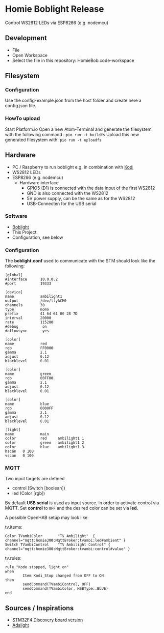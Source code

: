 # Homie Boblight Release

Control WS2812 LEDs via ESP8266 (e.g. nodemcu)

## Development
* File
 * Open Workspace
  * Select the file in this repository:  HomieBob.code-workspace

## Filesystem
### Configuration
Use the config-example.json from the host folder and create here a config.json file.
### HowTo upload
Start Platform.io
Open a new Atom-Terminal and generate the filesystem with the following command :
```pio run -t buildfs```
Upload this new generated filesystem with:
```pio run -t uploadfs```

## Hardware

* PC / Raspberry to run boblight e.g. in combination with [Kodi](kodi.tv)
* WS2812 LEDs
* ESP8266 (e.g. nodemcu)
  * Hardware interface
    * GPIO5 (D1) is connected with the data input of the first WS2812
    * GND is also connected with the WS2812
    * 5V power supply, can be the same as for the WS2812
    * USB-Connecten for the USB serial

### Software

* [Boblight](https://code.google.com/p/boblight/)
* This Project
* Configuration, see below

### Configuration
The **boblight.conf** used to communicate with the STM should look like the following:
```
[global]
#interface      10.0.0.2
#port           19333

[device]
name            ambilight1
output          /dev/ttyACM0
channels        30
type            momo
prefix          41 64 61 00 28 7D
interval        20000
rate            115200
#debug           on
#allowsync       yes

[color]
name            red
rgb             FF0000
gamma           2.1
adjust          0.12
blacklevel      0.01

[color]
name            green
rgb             00FF00
gamma           2.1
adjust          0.12
blacklevel      0.01

[color]
name            blue
rgb             0000FF
gamma           2.1
adjust          0.12
blacklevel      0.01

[light]
name            main
color           red     ambilight1 1
color           green   ambilight1 2
color           blue    ambilight1 3
hscan   0 100
vscan   0 100
```

### MQTT

Two input targets are defined
* control (Switch [boolean])
* led     (Color [rgb])

By default **USB serial** is used as input source.
In order to activate control via MQTT. Set **control** to ```OFF``` and the desired color can be set via **led**.

A possible OpenHAB setup may look like:

tv.items:
```
Color TVambiColor       "TV Ambilight"  { channel="mqtt:homie300:MqttBroker:tvambi:led#ambient" }
Switch TVambiControl    "TV Ambilight Control" { channel="mqtt:homie300:MqttBroker:tvambi:control#value" }
```

tv.rules:
```
rule "Kode stopped, light on"
when
        Item Kodi_Stop changed from OFF to ON
then
        sendCommand(TVambiControl, OFF)
        sendCommand(TVambiColor, HSBType::BLUE)
end
```

## Sources / Inspirations
* [STM32F4 Discovery board version](https://github.com/0110/STMboblight)
* [Adalight](https://github.com/adafruit/Adalight/blob/master/Arduino/LEDstream_LPD8806/LEDstream_LPD8806.pde)

